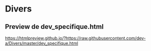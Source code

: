 # Divers
## Preview de dev_specifique.html
https://htmlpreview.github.io/?https://raw.githubusercontent.com/dev-a/Divers/master/dev_specifique.html
